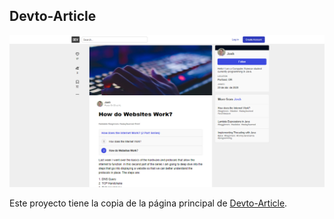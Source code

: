 ## Devto-Article

<img src="/imagenes/Portada.png" alt="img"/>

Este proyecto tiene la copia de la página principal de [Devto-Article](https://dev.to/jryther/how-do-websites-work-326p).